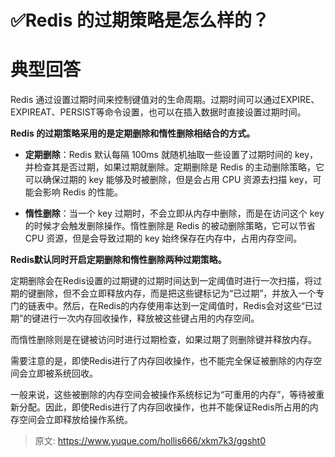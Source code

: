 # ✅Redis 的过期策略是怎么样的？

# 典型回答


Redis 通过设置过期时间来控制键值对的生命周期。过期时间可以通过EXPIRE、EXPIREAT、PERSIST等命令设置，也可以在插入数据时直接设置过期时间。



**Redis 的过期策略采用的是定期删除和惰性删除相结合的方式。**

+ **定期删除**：Redis 默认每隔 100ms 就随机抽取一些设置了过期时间的 key，并检查其是否过期，如果过期就删除。定期删除是 Redis 的主动删除策略，它可以确保过期的 key 能够及时被删除，但是会占用 CPU 资源去扫描 key，可能会影响 Redis 的性能。



+ **惰性删除**：当一个 key 过期时，不会立即从内存中删除，而是在访问这个 key 的时候才会触发删除操作。惰性删除是 Redis 的被动删除策略，它可以节省 CPU 资源，但是会导致过期的 key 始终保存在内存中，占用内存空间。



**Redis默认同时开启定期删除和惰性删除两种过期策略。**



定期删除会在Redis设置的过期键的过期时间达到一定阈值时进行一次扫描，将过期的键删除，但不会立即释放内存，而是把这些键标记为“已过期”，并放入一个专门的链表中。然后，在Redis的内存使用率达到一定阈值时，Redis会对这些“已过期”的键进行一次内存回收操作，释放被这些键占用的内存空间。



而惰性删除则是在键被访问时进行过期检查，如果过期了则删除键并释放内存。



需要注意的是，即使Redis进行了内存回收操作，也不能完全保证被删除的内存空间会立即被系统回收。



一般来说，这些被删除的内存空间会被操作系统标记为“可重用的内存”，等待被重新分配。因此，即使Redis进行了内存回收操作，也并不能保证Redis所占用的内存空间会立即释放给操作系统。



> 原文: <https://www.yuque.com/hollis666/xkm7k3/ggsht0>